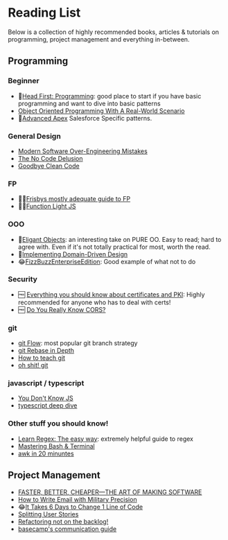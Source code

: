 # Reading List

Below is a collection of highly recommended books, articles & tutorials on programming, project management and everything in-between.

## Programming

### Beginner

- 📔[Head First: Programming](https://www.amazon.com/Head-First-Programming-learners-programming/dp/0596802374): good place to start if you have basic programming and want to dive into basic patterns
- [Object Oriented Programming With A Real-World Scenario](https://www.c-sharpcorner.com/uploadfile/cda5ba/object-oriented-programming-with-real-world-scenario/)
- 📔[Advanced Apex](http://advancedapex.com/) Salesforce Specific patterns.

### General Design

- [Modern Software Over-Engineering Mistakes](https://medium.com/@rdsubhas/10-modern-software-engineering-mistakes-bc67fbef4fc8#.apr99cmww)
- [The No Code Delusion](https://www.alexhudson.com/2020/01/13/the-no-code-delusion)
- [Goodbye Clean Code](https://overreacted.io/goodbye-clean-code/)

### FP
- 📔🆓[Frisbys mostly adequate guide to FP](https://mostly-adequate.gitbooks.io/mostly-adequate-guide/content/)
- 📔🆓[Function Light JS](https://github.com/getify/Functional-Light-JS)

### OOO

- 📔[Eligant Objects](https://www.elegantobjects.org/): an interesting take on PURE OO.  Easy to read; hard to agree with. Even if it's not totally practical for most, worth the read.
- 📔[Implementing Domain-Driven Design](https://www.amazon.com/Implementing-Domain-Driven-Design-Vaughn-Vernon/dp/0321834577)
- 😂[FizzBuzzEnterpriseEdition](https://github.com/EnterpriseQualityCoding/FizzBuzzEnterpriseEdition): Good example of what not to do

### Security

- 🆓 [Everything you should know about certificates and PKI](https://smallstep.com/blog/everything-pki/): Highly recommended for anyone who has to deal with certs!
- 🆓 [Do You Really Know CORS?](http://performantcode.com/web/do-you-really-know-cors) 

### git

- [git Flow](https://datasift.github.io/gitflow/IntroducingGitFlow.html): most popular git branch strategy
- [git Rebase in Depth](https://git-rebase.io/)
- [How to teach git](https://rachelcarmena.github.io/2018/12/12/how-to-teach-git.html)
- [oh shit! git](https://ohshitgit.com)

### javascript / typescript

- [You Don't Know JS](https://github.com/getify/You-Dont-Know-JS)
- [typescript deep dive](https://basarat.gitbook.io/typescript/)

### Other stuff you should know!

- [Learn Regex: The easy way](https://github.com/ziishaned/learn-regex/blob/master/README.md): extremely helpful guide to regex
- [Mastering Bash & Terminal](https://www.blockloop.io/mastering-bash-and-terminal/)
- [awk in 20 minuntes](https://ferd.ca/awk-in-20-minutes.html)


## Project Management

- [FASTER, BETTER, CHEAPER—THE ART OF MAKING SOFTWARE](https://jrsinclair.com/articles/2017/faster-better-cheaper-art-of-making-software/)
- [How to Write Email with Military Precision](https://hbr.org/2016/11/how-to-write-email-with-military-precision)
- 😂[It Takes 6 Days to Change 1 Line of Code](https://edw519.posthaven.com/it-takes-6-days-to-change-1-line-of-code) 
- [Splitting User Stories](https://mikeborozdin.com/post/split-user-stories-get-value-early/)
- [Refactoring not on the backlog!](https://ronjeffries.com/xprog/articles/refactoring-not-on-the-backlog/)
- [basecamp's communication guide](https://basecamp.com/guides/how-we-communicate)
